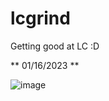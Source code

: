 # lcgrind
Getting good at LC :D

** 01/16/2023 **

![image](https://user-images.githubusercontent.com/65876219/212754476-1ad0f2b0-cfa0-41f6-9353-39e8d909865d.png)
